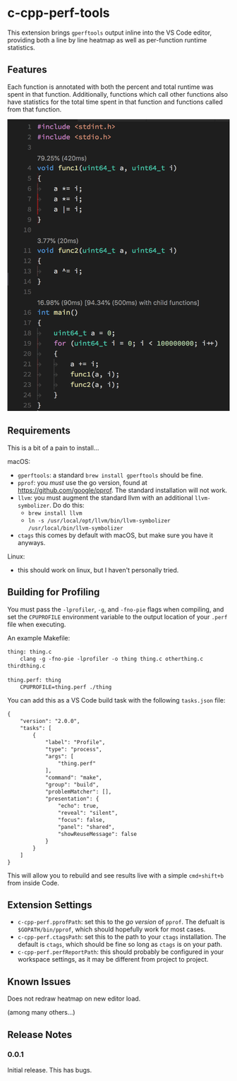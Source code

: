 # c-cpp-perf-tools

This extension brings `gperftools` output inline into the VS Code editor, providing 
both a line by line heatmap as well as per-function runtime statistics.

## Features

Each function is annotated with both the percent and total runtime was spent in that function. Additionally, functions which call other functions also have statistics for
the total time spent in that function and functions called from that function.

![overview](Screenshot.png)


## Requirements

This is a bit of a pain to install...

macOS:
 - `gperftools`: a standard `brew install gperftools` should be fine.
 - `pprof`: you *must* use the go version, found at https://github.com/google/pprof. The standard installation will not work.
 - `llvm`: you must augment the standard llvm with an additional `llvm-symbolizer`. Do do this:
    - `brew install llvm`
    - `ln -s /usr/local/opt/llvm/bin/llvm-symbolizer /usr/local/bin/llvm-symbolizer`
 - `ctags` this comes by default with macOS, but make sure you have it anyways.

Linux:
- this should work on linux, but I haven't personally tried.

## Building for Profiling

You must pass the `-lprofiler`, `-g`, and `-fno-pie` flags when compiling, and set the `CPUPROFILE` environment variable to the output location of your `.perf` file when executing. 

An example Makefile:
```
thing: thing.c
	clang -g -fno-pie -lprofiler -o thing thing.c otherthing.c thirdthing.c

thing.perf: thing
	CPUPROFILE=thing.perf ./thing
```

You can add this as a VS Code build task with the following `tasks.json` file:
```
{
    "version": "2.0.0",
    "tasks": [
        {
            "label": "Profile",
            "type": "process",
            "args": [
                "thing.perf"
            ],
            "command": "make",
            "group": "build",
            "problemMatcher": [],
            "presentation": {
                "echo": true,
                "reveal": "silent",
                "focus": false,
                "panel": "shared",
                "showReuseMessage": false
            }
        }
    ]
}
```

This will allow you to rebuild and see results live with a simple `cmd+shift+b` from inside Code.

## Extension Settings

* `c-cpp-perf.pprofPath`: set this to the *go version* of `pprof`. The defualt is `$GOPATH/bin/pprof`, which should hopefully work for most cases.  
* `c-cpp-perf.ctagsPath`: set this to the path to your `ctags` installation. The default is `ctags`, which should be fine so long as `ctags` is on your path.
* `c-cpp-perf.perfReportPath`: this should probably be configured in your workspace settings, as it may be different from project to project.

## Known Issues

Does not redraw heatmap on new editor load.

(among many others...)

## Release Notes

### 0.0.1

Initial release. This has bugs.
